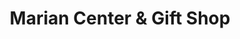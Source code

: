 ---
title: "Marian Center & Gift Shop"
url: /sioux-city/marian-center-and-gift-shop/
shop: religion
---